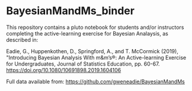 # BayesianMandMs_binder

This repository contains a pluto notebook for students and/or instructors completing the active-learning exercise for Bayesian Analaysis, as described in:

Eadie, G., Huppenkothen, D., Springford, A., and T. McCormick (2019), "Introducing Bayesian Analysis With m&m’s®: An Active-learning Exercise for Undergraduates, Journal of Statistics Education, pp. 60-67. https://doi.org/10.1080/10691898.2019.1604106

Full data available from:
https://github.com/gweneadie/BayesianMandMs

